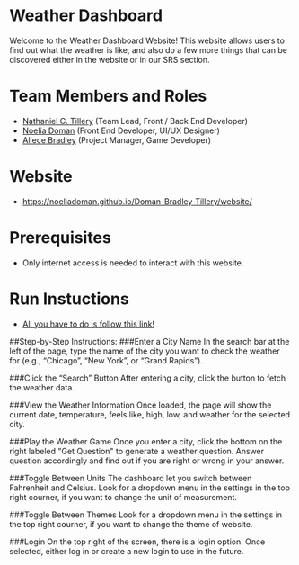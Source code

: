 # Weather Dashboard

Welcome to the Weather Dashboard Website!
This website allows users to find out what the weather is like, and also do a few more things that can be discovered either in the website or in our SRS section.

# Team Members and Roles

* [Nathaniel C. Tillery](https://github.com/NateT1337/CIS350-HW2-Tillery.git) (Team Lead, Front / Back End Developer)
* [Noelia Doman](https://github.com/Noeliadoman/CIS350-HW2-DOMAN.git) (Front End Developer, UI/UX Designer)
* [Aliece Bradley](https://github.com/bradlali/CIS350-HW2-Bradley) (Project Manager, Game Developer)

# Website 
* https://noeliadoman.github.io/Doman-Bradley-Tillery/website/

# Prerequisites
* Only internet access is needed to interact with this website.
  
# Run Instuctions
* [All you have to do is follow this link!](https://noeliadoman.github.io/Doman-Bradley-Tillery/website/)

##Step-by-Step Instructions:
###Enter a City Name
In the search bar at the left of the page, type the name of the city you want to check the weather for (e.g., “Chicago”, “New York”, or “Grand Rapids”).

###Click the “Search” Button
After entering a city, click the button to fetch the weather data.

###View the Weather Information
Once loaded, the page will show the current date, temperature, feels like, high, low, and weather for the selected city.

###Play the Weather Game
Once you enter a city, click the bottom on the right labeled "Get Question" to generate a weather question. Answer question accordingly and find out if you are right or wrong in your answer.

###Toggle Between Units
The dashboard let you switch between Fahrenheit and Celsius. Look for a dropdown menu in the settings in the top right courner, if you want to change the unit of measurement.

###Toggle Between Themes
Look for a dropdown menu in the settings in the top right courner, if you want to change the theme of website.

###Login
On the top right of the screen, there is a login option. Once selected, either log in or create a new login to use in the future. 
